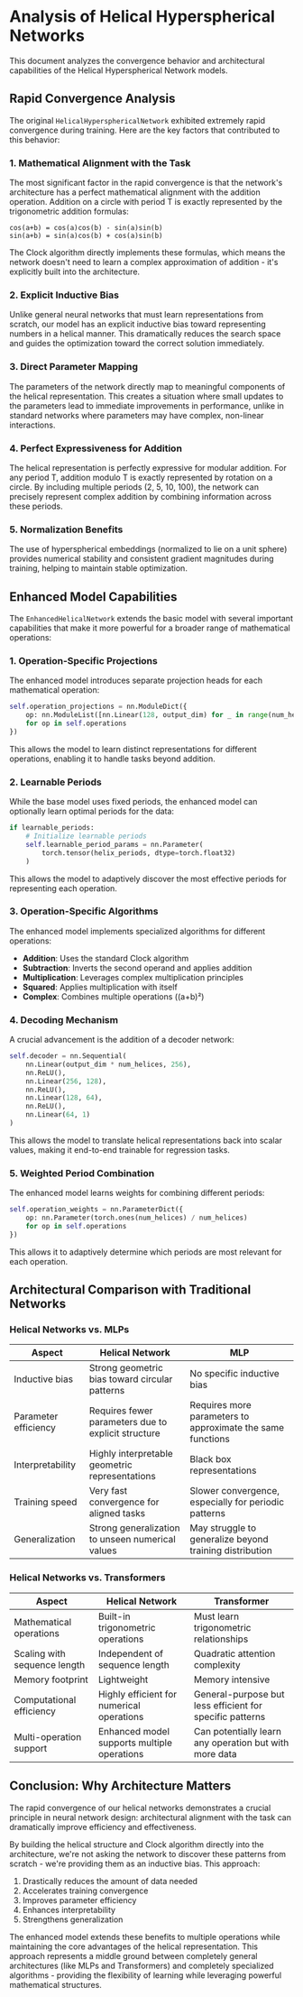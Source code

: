 # Analysis of Helical Hyperspherical Networks

This document analyzes the convergence behavior and architectural capabilities of the Helical Hyperspherical Network models.

## Rapid Convergence Analysis

The original `HelicalHypersphericalNetwork` exhibited extremely rapid convergence during training. Here are the key factors that contributed to this behavior:

### 1. Mathematical Alignment with the Task

The most significant factor in the rapid convergence is that the network's architecture has a perfect mathematical alignment with the addition operation. Addition on a circle with period T is exactly represented by the trigonometric addition formulas:

```
cos(a+b) = cos(a)cos(b) - sin(a)sin(b)
sin(a+b) = sin(a)cos(b) + cos(a)sin(b)
```

The Clock algorithm directly implements these formulas, which means the network doesn't need to learn a complex approximation of addition - it's explicitly built into the architecture.

### 2. Explicit Inductive Bias

Unlike general neural networks that must learn representations from scratch, our model has an explicit inductive bias toward representing numbers in a helical manner. This dramatically reduces the search space and guides the optimization toward the correct solution immediately.

### 3. Direct Parameter Mapping

The parameters of the network directly map to meaningful components of the helical representation. This creates a situation where small updates to the parameters lead to immediate improvements in performance, unlike in standard networks where parameters may have complex, non-linear interactions.

### 4. Perfect Expressiveness for Addition

The helical representation is perfectly expressive for modular addition. For any period T, addition modulo T is exactly represented by rotation on a circle. By including multiple periods (2, 5, 10, 100), the network can precisely represent complex addition by combining information across these periods.

### 5. Normalization Benefits

The use of hyperspherical embeddings (normalized to lie on a unit sphere) provides numerical stability and consistent gradient magnitudes during training, helping to maintain stable optimization.

## Enhanced Model Capabilities

The `EnhancedHelicalNetwork` extends the basic model with several important capabilities that make it more powerful for a broader range of mathematical operations:

### 1. Operation-Specific Projections

The enhanced model introduces separate projection heads for each mathematical operation:

```python
self.operation_projections = nn.ModuleDict({
    op: nn.ModuleList([nn.Linear(128, output_dim) for _ in range(num_helices)])
    for op in self.operations
})
```

This allows the model to learn distinct representations for different operations, enabling it to handle tasks beyond addition.

### 2. Learnable Periods

While the base model uses fixed periods, the enhanced model can optionally learn optimal periods for the data:

```python
if learnable_periods:
    # Initialize learnable periods
    self.learnable_period_params = nn.Parameter(
        torch.tensor(helix_periods, dtype=torch.float32)
    )
```

This allows the model to adaptively discover the most effective periods for representing each operation.

### 3. Operation-Specific Algorithms

The enhanced model implements specialized algorithms for different operations:

- **Addition**: Uses the standard Clock algorithm
- **Subtraction**: Inverts the second operand and applies addition
- **Multiplication**: Leverages complex multiplication principles
- **Squared**: Applies multiplication with itself
- **Complex**: Combines multiple operations ((a+b)²)

### 4. Decoding Mechanism

A crucial advancement is the addition of a decoder network:

```python
self.decoder = nn.Sequential(
    nn.Linear(output_dim * num_helices, 256),
    nn.ReLU(),
    nn.Linear(256, 128),
    nn.ReLU(),
    nn.Linear(128, 64),
    nn.ReLU(),
    nn.Linear(64, 1)
)
```

This allows the model to translate helical representations back into scalar values, making it end-to-end trainable for regression tasks.

### 5. Weighted Period Combination

The enhanced model learns weights for combining different periods:

```python
self.operation_weights = nn.ParameterDict({
    op: nn.Parameter(torch.ones(num_helices) / num_helices)
    for op in self.operations
})
```

This allows it to adaptively determine which periods are most relevant for each operation.

## Architectural Comparison with Traditional Networks

### Helical Networks vs. MLPs

| Aspect | Helical Network | MLP |
|--------|-----------------|-----|
| Inductive bias | Strong geometric bias toward circular patterns | No specific inductive bias |
| Parameter efficiency | Requires fewer parameters due to explicit structure | Requires more parameters to approximate the same functions |
| Interpretability | Highly interpretable geometric representations | Black box representations |
| Training speed | Very fast convergence for aligned tasks | Slower convergence, especially for periodic patterns |
| Generalization | Strong generalization to unseen numerical values | May struggle to generalize beyond training distribution |

### Helical Networks vs. Transformers

| Aspect | Helical Network | Transformer |
|--------|-----------------|-------------|
| Mathematical operations | Built-in trigonometric operations | Must learn trigonometric relationships |
| Scaling with sequence length | Independent of sequence length | Quadratic attention complexity |
| Memory footprint | Lightweight | Memory intensive |
| Computational efficiency | Highly efficient for numerical operations | General-purpose but less efficient for specific patterns |
| Multi-operation support | Enhanced model supports multiple operations | Can potentially learn any operation but with more data |

## Conclusion: Why Architecture Matters

The rapid convergence of our helical networks demonstrates a crucial principle in neural network design: architectural alignment with the task can dramatically improve efficiency and effectiveness. 

By building the helical structure and Clock algorithm directly into the architecture, we're not asking the network to discover these patterns from scratch - we're providing them as an inductive bias. This approach:

1. Drastically reduces the amount of data needed
2. Accelerates training convergence
3. Improves parameter efficiency
4. Enhances interpretability
5. Strengthens generalization

The enhanced model extends these benefits to multiple operations while maintaining the core advantages of the helical representation. This approach represents a middle ground between completely general architectures (like MLPs and Transformers) and completely specialized algorithms - providing the flexibility of learning while leveraging powerful mathematical structures. 